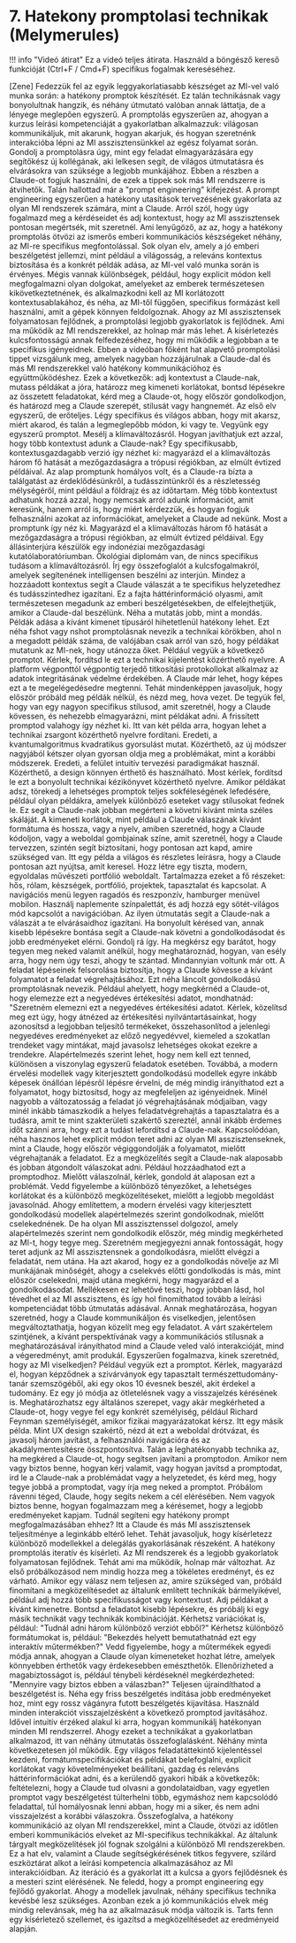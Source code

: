 # 7. Hatekony promptolasi technikak (Melymerules)

!!! info "Videó átirat"
    Ez a videó teljes átirata. Használd a böngésző kereső funkcióját (Ctrl+F / Cmd+F) specifikus fogalmak kereséséhez.

[Zene] Fedezzük fel az egyik leggyakorlatiasabb készséget az MI-vel való munka során: a hatékony promptok készítését. Ez talán technikásnak vagy bonyolultnak hangzik, és néhány útmutató valóban annak láttatja, de a lényege meglepően egyszerű. A promptolás egyszerűen az, ahogyan a kurzus leírási kompetenciáját a gyakorlatban alkalmazzuk: világosan kommunikáljuk, mit akarunk, hogyan akarjuk, és hogyan szeretnénk interakcióba lépni az MI asszisztensünkkel az egész folyamat során. Gondolj a promptolásra úgy, mint egy feladat elmagyarázására egy segítőkész új kollégának, aki lelkesen segít, de világos útmutatásra és elvárásokra van szüksége a legjobb munkájához. Ebben a részben a Claude-ot fogjuk használni, de ezek a tippek sok más MI rendszerre is átvihetők. Talán hallottad már a "prompt engineering" kifejezést. A prompt engineering egyszerűen a hatékony utasítások tervezésének gyakorlata az olyan MI rendszerek számára, mint a Claude. Arról szól, hogy úgy fogalmazd meg a kérdéseidet és adj kontextust, hogy az MI asszisztensek pontosan megértsék, mit szeretnél. Ami lenyűgöző, az az, hogy a hatékony promptolás ötvözi az ismerős emberi kommunikációs készségeket néhány, az MI-re specifikus megfontolással. Sok olyan elv, amely a jó emberi beszélgetést jellemzi, mint például a világosság, a releváns kontextus biztosítása és a konkrét példák adása, az MI-vel való munka során is érvényes. Mégis vannak különbségek, például, hogy explicit módon kell megfogalmazni olyan dolgokat, amelyeket az emberek természetesen kikövetkeztetnének, és alkalmazkodni kell az MI korlátozott kontextusablakához, és néha, az MI-től függően, specifikus formázást kell használni, amit a gépek könnyen feldolgoznak. Ahogy az MI asszisztensek folyamatosan fejlődnek, a promptolási legjobb gyakorlatok is fejlődnek. Ami ma működik az MI rendszerekkel, az holnap már más lehet. A kísérletezés kulcsfontosságú annak felfedezéséhez, hogy mi működik a legjobban a te specifikus igényeidnek. Ebben a videóban főként hat alapvető promptolási tippet vizsgálunk meg, amelyek nagyban hozzájárulnak a Claude-dal és más MI rendszerekkel való hatékony kommunikációhoz és együttműködéshez. Ezek a következők: adj kontextust a Claude-nak, mutass példákat a jóra, határozz meg kimeneti korlátokat, bontsd lépésekre az összetett feladatokat, kérd meg a Claude-ot, hogy először gondolkodjon, és határozd meg a Claude szerepét, stílusát vagy hangnemét. Az első elv egyszerű, de erőteljes. Légy specifikus és világos abban, hogy mit akarsz, miért akarod, és talán a legmeglepőbb módon, ki vagy te. Vegyünk egy egyszerű promptot. Mesélj a klímaváltozásról. Hogyan javíthatjuk ezt azzal, hogy több kontextust adunk a Claude-nak? Egy specifikusabb, kontextusgazdagabb verzió így nézhet ki: magyarázd el a klímaváltozás három fő hatását a mezőgazdaságra a trópusi régiókban, az elmúlt évtized példáival. Az alap promptunk homályos volt, és a Claude-ra bízta a találgatást az érdeklődésünkről, a tudásszintünkről és a részletesség mélységéről, mint például a földrajz és az időtartam. Még több kontextust adhatunk hozzá azzal, hogy nemcsak arról adunk információt, amit keresünk, hanem arról is, hogy miért kérdezzük, és hogyan fogjuk felhasználni azokat az információkat, amelyeket a Claude ad nekünk. Most a promptunk így néz ki. Magyarázd el a klímaváltozás három fő hatását a mezőgazdaságra a trópusi régiókban, az elmúlt évtized példáival. Egy állásinterjúra készülök egy indonéziai mezőgazdasági kutatólaboratóriumban. Ökológiai diplomám van, de nincs specifikus tudásom a klímaváltozásról. Írj egy összefoglalót a kulcsfogalmakról, amelyek segítenének intelligensen beszélni az interjún. Mindez a hozzáadott kontextus segít a Claude válaszát a te specifikus helyzetedhez és tudásszintedhez igazítani. Ez a fajta háttérinformáció olyasmi, amit természetesen megadunk az emberi beszélgetésekben, de elfelejthetjük, amikor a Claude-dal beszélünk. Néha a mutatás jobb, mint a mondás. Példák adása a kívánt kimenet típusáról hihetetlenül hatékony lehet. Ezt néha fshot vagy nshot promptolásnak nevezik a technikai körökben, ahol n a megadott példák száma, de valójában csak arról van szó, hogy példákat mutatunk az MI-nek, hogy utánozza őket. Például vegyük a következő promptot. Kérlek, fordítsd le ezt a technikai kijelentést közérthető nyelvre. A platform végponttól végpontig terjedő titkosítási protokollokat alkalmaz az adatok integritásának védelme érdekében. A Claude már lehet, hogy képes ezt a te megelégedésedre megtenni. Tehát mindenképpen javasoljuk, hogy először próbáld meg példák nélkül, és nézd meg, hova vezet. De tegyük fel, hogy van egy nagyon specifikus stílusod, amit szeretnél, hogy a Claude kövessen, és nehezebb elmagyarázni, mint példákat adni. A frissített promptod valahogy így nézhet ki. Itt van két példa arra, hogyan lehet a technikai zsargont közérthető nyelvre fordítani. Eredeti, a kvantumalgoritmus kvadratikus gyorsulást mutat. Közérthető, az új módszer nagyjából kétszer olyan gyorsan oldja meg a problémákat, mint a korábbi módszerek. Eredeti, a felület intuitív tervezési paradigmákat használ. Közérthető, a design könnyen érthető és használható. Most kérlek, fordítsd le ezt a bonyolult technikai kézikönyvet közérthető nyelvre. Amikor példákat adsz, törekedj a lehetséges promptok teljes sokféleségének lefedésére, például olyan példákra, amelyek különböző eseteket vagy stílusokat fednek le. Ez segít a Claude-nak jobban megérteni a követni kívánt minta széles skáláját. A kimeneti korlátok, mint például a Claude válaszának kívánt formátuma és hossza, vagy a nyelv, amiben szeretnéd, hogy a Claude kódoljon, vagy a weboldal gombjainak színe, amit szeretnél, hogy a Claude tervezzen, szintén segít biztosítani, hogy pontosan azt kapd, amire szükséged van. Itt egy példa a világos és részletes leírásra, hogy a Claude pontosan azt nyújtsa, amit keresel. Hozz létre egy tiszta, modern, egyoldalas művészeti portfólió weboldalt. Tartalmazza ezeket a fő részeket: hős, rólam, készségek, portfólió, projektek, tapasztalat és kapcsolat. A navigációs menü legyen ragadós és reszponzív, hamburger menüvel mobilon. Használj naplemente színpalettát, és adj hozzá egy sötét-világos mód kapcsolót a navigációban. Az ilyen útmutatás segít a Claude-nak a válaszát a te elvárásaidhoz igazítani. Ha bonyolult kérésed van, annak kisebb lépésekre bontása segít a Claude-nak követni a gondolkodásodat és jobb eredményeket elérni. Gondolj rá így. Ha megkérsz egy barátot, hogy tegyen meg neked valamit anélkül, hogy meghatároznád, hogyan, van esély arra, hogy nem úgy teszi, ahogy te szántad. Mindannyian voltunk már ott. A feladat lépéseinek felsorolása biztosítja, hogy a Claude kövesse a kívánt folyamatot a feladat végrehajtásához. Ezt néha láncolt gondolkodású promptolásnak nevezik. Például ahelyett, hogy megkérnéd a Claude-ot, hogy elemezze ezt a negyedéves értékesítési adatot, mondhatnád: "Szeretném elemezni ezt a negyedéves értékesítési adatot. Kérlek, közelítsd meg ezt úgy, hogy átnézed az értékesítési nyilvántartásainkat, hogy azonosítsd a legjobban teljesítő termékeket, összehasonlítod a jelenlegi negyedéves eredményeket az előző negyedévvel, kiemeled a szokatlan trendeket vagy mintákat, majd javasolsz lehetséges okokat ezekre a trendekre. Alapértelmezés szerint lehet, hogy nem kell ezt tenned, különösen a viszonylag egyszerű feladatok esetében. Továbbá, a modern érvelési modellek vagy kiterjesztett gondolkodású modellek egyre inkább képesek önállóan lépésről lépésre érvelni, de még mindig irányíthatod ezt a folyamatot, hogy biztosítsd, hogy az megfeleljen az igényeidnek. Minél nagyobb a változatosság a feladat jó végrehajtásának módjaiban, vagy minél inkább támaszkodik a helyes feladatvégrehajtás a tapasztalatra és a tudásra, amit te mint szakterületi szakértő szereztél, annál inkább érdemes időt szánni arra, hogy ezt a tudást lefordítsd a Claude-nak. Kapcsolódóan, néha hasznos lehet explicit módon teret adni az olyan MI asszisztenseknek, mint a Claude, hogy először végiggondolják a folyamatot, mielőtt végrehajtanák a feladatot. Ez a megközelítés segít a Claude-nak alaposabb és jobban átgondolt válaszokat adni. Például hozzáadhatod ezt a promptodhoz. Mielőtt válaszolnál, kérlek, gondold át alaposan ezt a problémát. Vedd figyelembe a különböző tényezőket, a lehetséges korlátokat és a különböző megközelítéseket, mielőtt a legjobb megoldást javasolnád. Ahogy említettem, a modern érvelési vagy kiterjesztett gondolkodású modellek alapértelmezés szerint gondolkodnak, mielőtt cselekednének. De ha olyan MI asszisztenssel dolgozol, amely alapértelmezés szerint nem gondolkodik először, még mindig megkérheted az MI-t, hogy tegye meg. Szeretném megjegyezni annak fontosságát, hogy teret adjunk az MI asszisztensnek a gondolkodásra, mielőtt elvégzi a feladatát, nem utána. Ha azt akarod, hogy ez a gondolkodás növelje az MI munkájának minőségét, ahogy a cselekvés előtti gondolkodás is más, mint először cselekedni, majd utána megkérni, hogy magyarázd el a gondolkodásodat. Mellékesen ez lehetővé teszi, hogy jobban lásd, hol tévedhet el az MI asszisztens, és így hol finomíthatod tovább a leírási kompetenciádat több útmutatás adásával. Annak meghatározása, hogyan szeretnéd, hogy a Claude kommunikáljon és viselkedjen, jelentősen megváltoztathatja, hogyan közelít meg egy feladatot. A várt szakértelem szintjének, a kívánt perspektívának vagy a kommunikációs stílusnak a meghatározásával irányíthatod mind a Claude veled való interakcióját, mind a végeredményt, amit produkál. Egyszerűen fogalmazva, kinek szeretnéd, hogy az MI viselkedjen? Például vegyük ezt a promptot. Kérlek, magyarázd el, hogyan képződnek a szivárványok egy tapasztalt természettudomány-tanár szemszögéből, aki egy okos 10 évesnek beszél, akit érdekel a tudomány. Ez egy jó módja az ötletelésnek vagy a visszajelzés kérésének is. Meghatározhatsz egy általános szerepet, vagy akár megkérheted a Claude-ot, hogy vegye fel egy konkrét személyiség, például Richard Feynman személyiségét, amikor fizikai magyarázatokat kérsz. Itt egy másik példa. Mint UX design szakértő, nézd át ezt a weboldal drótvázat, és javasolj három javítást, a felhasználói navigációra és az akadálymentesítésre összpontosítva. Talán a leghatékonyabb technika az, ha megkéred a Claude-ot, hogy segítsen javítani a promptodon. Amikor nem vagy biztos benne, hogyan kérj valamit, vagy hogyan javítsd a promptodat, írd le a Claude-nak a problémádat vagy a helyzetedet, és kérd meg, hogy tegye jobbá a promptodat, vagy írja meg neked a promptot. Próbálom rávenni téged, Claude, hogy segíts nekem a cél elérésében. Nem vagyok biztos benne, hogyan fogalmazzam meg a kérésemet, hogy a legjobb eredményeket kapjam. Tudnál segíteni egy hatékony prompt megfogalmazásában ehhez? Itt a Claude és más MI asszisztensek teljesítménye a leginkább eltérő lehet. Tehát javasoljuk, hogy kísérletezz különböző modellekkel a delegálás gyakorlásának részeként. A hatékony promptolás iteratív és kísérleti. Az MI rendszerek és a legjobb gyakorlatok folyamatosan fejlődnek. Tehát ami ma működik, holnap már változhat. Az első próbálkozásod nem mindig hozza meg a tökéletes eredményt, és ez várható. Amikor egy válasz nem teljesen az, amire szükséged van, próbáld finomítani a megközelítésedet az általunk említett technikák bármelyikével, például adj hozzá több specifikusságot vagy kontextust. Adj példákat a kívánt kimenetre. Bontsd a feladatot kisebb lépésekre, és próbálj ki egy másik technikát vagy technikák kombinációját. Kérhetsz variációkat is, például: "Tudnál adni három különböző verziót ebből?" Kérhetsz különböző formátumokat is, például: "Bekezdés helyett bemutathatnád ezt egy interaktív műtermékben?" Vedd figyelembe, hogy a műtermékek egyedi módja annak, ahogyan a Claude olyan kimeneteket hozhat létre, amelyek könnyebben érthetők vagy érdekesebben emészthetők. Ellenőrizheted a magabiztosságot is, például ténybeli kérdéseknél megkérdezheted: "Mennyire vagy biztos ebben a válaszban?" Teljesen újraindíthatod a beszélgetést is. Néha egy friss beszélgetés indítása jobb eredményeket hoz, mint egy rossz vágányra futott beszélgetés kijavítása. Használd minden interakciót visszajelzésként a következő promptod javításához. Idővel intuitív érzéked alakul ki arra, hogyan kommunikálj hatékonyan minden MI rendszerrel. Ahogy ezeket a technikákat a gyakorlatban alkalmazod, itt van néhány útmutatás összefoglalásként. Néhány minta következetesen jól működik. Egy világos feladatáttekintő kijelentéssel kezdeni, formátumspecifikációkat és példákat belefoglalni, explicit korlátokat vagy követelményeket beállítani, gazdag és releváns háttérinformációkat adni, és a kerülendő gyakori hibák a következők: feltételezni, hogy a Claude tud olvasni a gondolataidban, vagy egyetlen promptot vagy beszélgetést túlterhelni több, egymáshoz nem kapcsolódó feladattal, túl homályosnak lenni abban, hogy mi a siker, és nem adni visszajelzést a korábbi válaszokra. Összefoglalva, a hatékony kommunikáció az olyan MI rendszerekkel, mint a Claude, ötvözi az időtlen emberi kommunikációs elveket az MI-specifikus technikákkal. Az általunk tárgyalt megközelítések jól fognak szolgálni a különböző MI rendszerekben. Ez a hat elv, valamint a Claude segítségkérésének titkos fegyvere, szilárd eszköztárat alkot a leírási kompetencia alkalmazásához az MI interakcióidban. Az iteráció és a gyakorlat itt a kulcsa a gyors fejlődésnek és a mesteri szint elérésének. Ne feledd, hogy a prompt engineering egy fejlődő gyakorlat. Ahogy a modellek javulnak, néhány specifikus technika kevésbé lesz szükséges. Azonban ezek a jó kommunikációs elvek még mindig relevánsak, még ha az alkalmazásuk módja változik is. Tarts fenn egy kísérletező szellemet, és igazítsd a megközelítésedet az eredményeid alapján.

